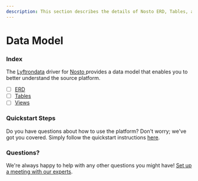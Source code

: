 ```yaml
---
description: This section describes the details of Nosto ERD, Tables, and Views.
---
```


# Data Model

### Index

The  [Lyftrondata](https://www.lyftrondata.com/) driver for [Nosto](https://www.lyftrondata.com/integration/nosto/)[ ](https://www.lyftrondata.com/integration/nosto/)provides a data model that enables you to better understand the source platform.

* [ ] [ERD](../../../marketing-analytics/nosto/data-model/erd.md)
* [ ] [Tables](../../../marketing-analytics/nosto/data-model/tables.md)
* [ ] [Views](../../../marketing-analytics/nosto/data-model/views.md)

### Quickstart Steps

Do you have questions about how to use the platform? Don't worry; we've got you covered. Simply follow the quickstart instructions [here](../../../../quickstart-steps.md).

### Questions? <a href="#questions" id="questions"></a>

We're always happy to help with any other questions you might have! [Set up a meeting with our experts](https://www.lyftrondata.com/book-a-meeting/).

